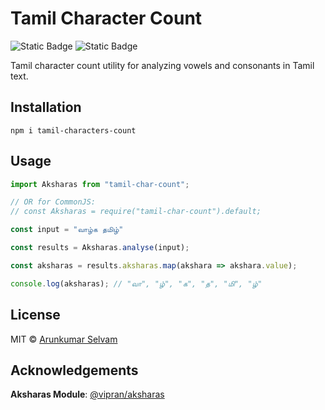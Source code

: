 # Tamil Character Count
![Static Badge](https://img.shields.io/badge/TypeScript-blue)
![Static Badge](https://img.shields.io/badge/MIT_License-dark)


Tamil character count utility for analyzing vowels and consonants in Tamil text.

## Installation

    npm i tamil-characters-count

## Usage

```js
import Aksharas from "tamil-char-count";

// OR for CommonJS:
// const Aksharas = require("tamil-char-count").default;

const input = "வாழ்க தமிழ்"

const results = Aksharas.analyse(input);

const aksharas = results.aksharas.map(akshara => akshara.value);

console.log(aksharas); // "வா", "ழ்", "க", "த", "மி", "ழ்"
```

## License

MIT © [Arunkumar Selvam](https://github.com/er-arunkumarselvam)

## Acknowledgements

 **Aksharas Module**: [@vipran/aksharas](https://github.com/vipranarayan14/aksharas)


